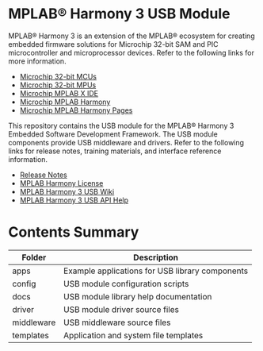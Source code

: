 # MPLAB® Harmony 3 USB Module

MPLAB® Harmony 3 is an extension of the MPLAB® ecosystem for creating
embedded firmware solutions for Microchip 32-bit SAM and PIC microcontroller
and microprocessor devices.  Refer to the following links for more information.
 - [Microchip 32-bit MCUs](https://www.microchip.com/design-centers/32-bit)
 - [Microchip 32-bit MPUs](https://www.microchip.com/design-centers/32-bit-mpus)
 - [Microchip MPLAB X IDE](https://www.microchip.com/mplab/mplab-x-ide)
 - [Microchip MPLAB Harmony](https://www.microchip.com/mplab/mplab-harmony)
 - [Microchip MPLAB Harmony Pages](https://microchip-mplab-harmony.github.io/)

This repository contains the USB module for the MPLAB® Harmony 3 Embedded
Software Development Framework.  The USB module components provide USB middleware 
and drivers. Refer to the following links for release notes, training materials, 
and interface reference information.
 - [Release Notes](./release_notes.md)
 - [MPLAB Harmony License](mplab_harmony_license.md)
 - [MPLAB Harmony 3 USB Wiki](https://github.com/Microchip-MPLAB-Harmony/usb/wiki)
 - [MPLAB Harmony 3 USB API Help](https://microchip-mplab-harmony.github.io/usb)

# Contents Summary

| Folder    | Description                                                |
|-----------|------------------------------------------------------------|
| apps      | Example applications for USB library components           |
| config    | USB module configuration scripts                          |
| docs      | USB module library help documentation                     |
| driver    | USB module driver source files                            |
| middleware| USB middleware source files                               |
| templates | Application and system file templates                     |
